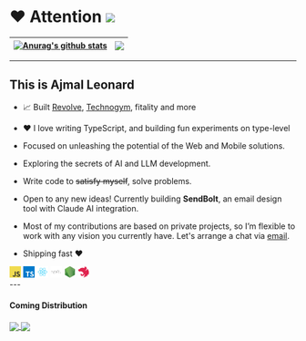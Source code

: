 # ❤️ Attention <img src="https://github.com/TheDudeThatCode/TheDudeThatCode/blob/master/Assets/Hi.gif" width="29px">

| <a href="https://github.com/anuraghazra/github-readme-stats"><img align="center" src="https://github-readme-stats.vercel.app/api?username=ajmalleonard&show_icons=true&include_all_commits=true&theme=dark#gh-dark-mode-only)&hide_border=true" alt="Anurag's github stats" /></a> | <a href="https://github.com/anuraghazra/github-readme-stats"><img align="center" src="https://github-readme-stats.vercel.app/api/top-langs/?username=ajmalleonard&layout=compact&theme=dark#gh-dark-mode-only)&hide_border=true" /></a> |
| ------------- | ------------- |

---
## This is Ajmal Leonard 
- 📈 Built [Revolve](revolve.com), [Technogym](https://www.technogym.com/), fitality and more
- ❤️ I love writing TypeScript, and building fun experiments on type-level


- Focused on unleashing the potential of the Web and Mobile solutions.
- Exploring the secrets of AI and LLM development.
- Write code to ~~satisfy myself~~, solve problems.
- Open to any new ideas! Currently building **SendBolt**, an email design tool with Claude AI integration.
- Most of my contributions are based on private projects, so I’m flexible to work with any vision you currently have. Let's arrange a chat via [email](mailto:ajmal@ajmaljs.com).
- Shipping fast ❤️
  

<divider/>
<div style={display:flex;flex-direction:row;ga:4px}><code><img height="20" alt="javascript" src="https://raw.githubusercontent.com/github/explore/80688e429a7d4ef2fca1e82350fe8e3517d3494d/topics/javascript/javascript.png"></code>
<code><img height="20" alt="typescript" src="https://raw.githubusercontent.com/github/explore/80688e429a7d4ef2fca1e82350fe8e3517d3494d/topics/typescript/typescript.png"></code>
<code><img height="20" alt="react" src="https://raw.githubusercontent.com/github/explore/80688e429a7d4ef2fca1e82350fe8e3517d3494d/topics/react/react.png"></code>
<code><img height="20" alt="nextjs" src="https://raw.githubusercontent.com/github/explore/2ebcebd7b163b2ab12cb5a40bf29264799c81c03/topics/nextjs/nextjs.png"></code>
<code><img height="20" alt="nodejs" src="https://raw.githubusercontent.com/github/explore/80688e429a7d4ef2fca1e82350fe8e3517d3494d/topics/nodejs/nodejs.png"></code>    
<code><img height="20" alt="Nestjs" src="https://raw.githubusercontent.com/github/explore/37c71fdca4e12086faf8c7009793d2eb588c914e/topics/nestjs/nestjs.png"></code>  </div>
---

 #### Coming Distribution
<a href="https://github.com/ajmalleonard/gax-motion">
  <img align="center" src="https://github-readme-stats.vercel.app/api/pin/?username=ajmalleonard&repo=assigna&theme=dark#gh-dark-mode-only" />
</a>
<a href="https://github.com/ajmalleonard/ajmalleonard.github.io">
  <img align="center" src="https://github-readme-stats.vercel.app/api/pin/?username=ajmalleonard&repo=hamo-refined&theme=dark#gh-dark-mode-only" />
</a>
<br />
